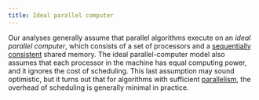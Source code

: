 ```yaml
---
title: Ideal parallel computer
---
```


Our analyses generally assume that parallel algorithms execute on an *ideal parallel 
computer*, which consists of a set of processors and a [sequentially consistent](/doc/reference/glossary/#sequentially-consistent)
shared memory. 
The ideal parallel-computer model also assumes that each processor in the machine has equal computing power, 
and it ignores the cost of scheduling. 
This last assumption may sound optimistic, but it turns out that
for algorithms with sufficient [parallelism](/doc/reference/glossary/#parallelism),
the overhead of scheduling is generally minimal in practice.